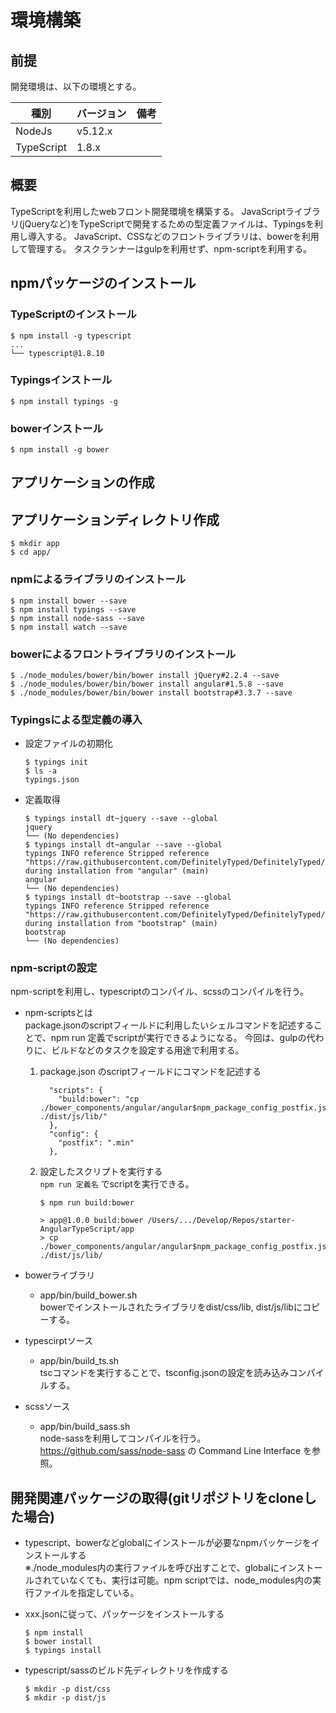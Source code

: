# 環境構築

## 前提
開発環境は、以下の環境とする。

| 種別 | バージョン | 備考 |
| --- | --- | --- |
| NodeJs        | v5.12.x | |
| TypeScript    | 1.8.x | |


## 概要
TypeScriptを利用したwebフロント開発環境を構築する。
JavaScriptライブラリ(jQueryなど)をTypeScriptで開発するための型定義ファイルは、Typingsを利用し導入する。
JavaScript、CSSなどのフロントライブラリは、bowerを利用して管理する。
タスクランナーはgulpを利用せず、npm-scriptを利用する。

## npmパッケージのインストール

### TypeScriptのインストール
```
$ npm install -g typescript
...
└── typescript@1.8.10 
```

### Typingsインストール
```
$ npm install typings -g
```

### bowerインストール
```
$ npm install -g bower
```

## アプリケーションの作成

## アプリケーションディレクトリ作成
```
$ mkdir app
$ cd app/
```

### npmによるライブラリのインストール
```
$ npm install bower --save
$ npm install typings --save
$ npm install node-sass --save
$ npm install watch --save
```

### bowerによるフロントライブラリのインストール
```
$ ./node_modules/bower/bin/bower install jQuery#2.2.4 --save
$ ./node_modules/bower/bin/bower install angular#1.5.8 --save
$ ./node_modules/bower/bin/bower install bootstrap#3.3.7 --save
```

### Typingsによる型定義の導入
+ 設定ファイルの初期化
    ```
    $ typings init
    $ ls -a
    typings.json
    ```

+ 定義取得
    ```
    $ typings install dt~jquery --save --global
    jquery
    └── (No dependencies)
    $ typings install dt~angular --save --global
    typings INFO reference Stripped reference "https://raw.githubusercontent.com/DefinitelyTyped/DefinitelyTyped/12ede35d5b3d5d5595ce6edf41f6f1a96ea33d1f/jquery/jquery.d.ts" during installation from "angular" (main)
    angular
    └── (No dependencies)
    $ typings install dt~bootstrap --save --global
    typings INFO reference Stripped reference "https://raw.githubusercontent.com/DefinitelyTyped/DefinitelyTyped/1f0791147c6c145227b1778bb26781a79d516917/jquery/jquery.d.ts" during installation from "bootstrap" (main)
    bootstrap
    └── (No dependencies)
    ```

### npm-scriptの設定
npm-scriptを利用し、typescriptのコンパイル、scssのコンパイルを行う。

+ npm-scriptsとは     
package.jsonのscriptフィールドに利用したいシェルコマンドを記述することで、npm run 定義でscriptが実行できるようになる。
今回は、gulpの代わりに、ビルドなどのタスクを設定する用途で利用する。
    1. package.json のscriptフィールドにコマンドを記述する
        ```
          "scripts": {
            "build:bower": "cp ./bower_components/angular/angular$npm_package_config_postfix.js ./dist/js/lib/"
          },
          "config": {
            "postfix": ".min"
          },
        ```
    2. 設定したスクリプトを実行する   
        `npm run 定義名` でscriptを実行できる。
        ```
        $ npm run build:bower
        
        > app@1.0.0 build:bower /Users/.../Develop/Repos/starter-AngularTypeScript/app
        > cp ./bower_components/angular/angular$npm_package_config_postfix.js ./dist/js/lib/
        ```

+ bowerライブラリ
    + app/bin/build_bower.sh    
    bowerでインストールされたライブラリをdist/css/lib, dist/js/libにコピーする。

+ typescirptソース   
  + app/bin/build_ts.sh         
    tscコマンドを実行することで、tsconfig.jsonの設定を読み込みコンパイルする。

+ scssソース   
    + app/bin/build_sass.sh     
    node-sassを利用してコンパイルを行う。https://github.com/sass/node-sass の Command Line Interface を参照。


## 開発関連パッケージの取得(gitリポジトリをcloneした場合)
+ typescript、bowerなどglobalにインストールが必要なnpmパッケージをインストールする    
    ※./node_modules内の実行ファイルを呼び出すことで、globalにインストールされていなくても、実行は可能。npm scriptでは、node_modules内の実行ファイルを指定している。

+ xxx.jsonに従って、パッケージをインストールする
    ```
    $ npm install
    $ bower install
    $ typings install
    ```

+ typescript/sassのビルド先ディレクトリを作成する
    ```
    $ mkdir -p dist/css
    $ mkdir -p dist/js
    ```